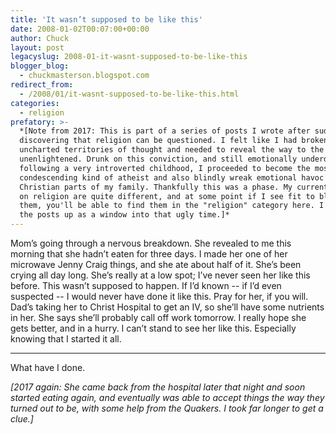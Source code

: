 ```yaml
---
title: 'It wasn’t supposed to be like this'
date: 2008-01-02T00:07:00+00:00
author: Chuck
layout: post
legacyslug: 2008-01-it-wasnt-supposed-to-be-like-this
blogger_blog:
  - chuckmasterson.blogspot.com
redirect_from:
  - /2008/01/it-wasnt-supposed-to-be-like-this.html
categories:
  - religion
prefatory: >-
  *[Note from 2017: This is part of a series of posts I wrote after suddenly
  discovering that religion can be questioned. I felt like I had broken into
  uncharted territories of thought and needed to reveal the way to the sad
  unenlightened. Drunk on this conviction, and still emotionally underdeveloped
  following a very introverted childhood, I proceeded to become the most
  condescending kind of atheist and also blindly wreak emotional havoc among the
  Christian parts of my family. Thankfully this was a phase. My current thoughts
  on religion are quite different, and at some point if I see fit to blog about
  them, you'll be able to find them in the "religion" category here. I'm leaving
  the posts up as a window into that ugly time.]*
---
```


Mom’s going through a nervous breakdown. She revealed to me this morning that
she hadn’t eaten for three days. I made her one of her microwave Jenny Craig
things, and she ate about half of it. She’s been crying all day long. She’s
really at a low spot; I’ve never seen her like this before. This wasn’t
supposed to happen. If I’d known -- if I’d even suspected -- I would never have
done it like this. Pray for her, if you will. Dad’s taking her to Christ
Hospital to get an IV, so she’ll have some nutrients in her. She says she’ll
probably call off work tomorrow. I really hope she gets better, and in a hurry.
I can’t stand to see her like this. Especially knowing that I started it all.


* * *


What have I done.

*[2017 again: She came back from the hospital later that night and soon started
eating again, and eventually was able to accept things the way they turned out
to be, with some help from the Quakers. I took far longer to get a clue.]*
